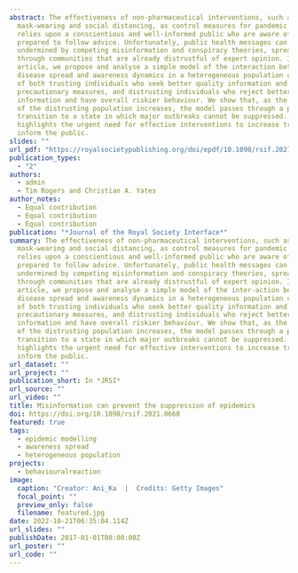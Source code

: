 ```yaml
---
abstract: The effectiveness of non-pharmaceutical interventions, such as
  mask-wearing and social distancing, as control measures for pandemic disease
  relies upon a conscientious and well-informed public who are aware of and
  prepared to follow advice. Unfortunately, public health messages can be
  undermined by competing misinformation and conspiracy theories, spread virally
  through communities that are already distrustful of expert opinion. In this
  article, we propose and analyse a simple model of the interaction between
  disease spread and awareness dynamics in a heterogeneous population composed
  of both trusting individuals who seek better quality information and will take
  precautionary measures, and distrusting individuals who reject better quality
  information and have overall riskier behaviour. We show that, as the density
  of the distrusting population increases, the model passes through a phase
  transition to a state in which major outbreaks cannot be suppressed. Our work
  highlights the urgent need for effective interventions to increase trust and
  inform the public.
slides: ""
url_pdf: "https://royalsocietypublishing.org/doi/epdf/10.1098/rsif.2021.0668"
publication_types:
  - "2"
authors:
  - admin
  - Tim Rogers and Christian A. Yates
author_notes:
  - Equal contribution
  - Equal contribution
  - Equal contribution
publication: "*Journal of the Royal Society Interface*"
summary: The effectiveness of non-pharmaceutical interventions, such as
  mask-wearing and social distancing, as control measures for pandemic disease
  relies upon a conscientious and well-informed public who are aware of and
  prepared to follow advice. Unfortunately, public health messages can be
  undermined by competing misinformation and conspiracy theories, spread virally
  through communities that are already distrustful of expert opinion. In this
  article, we propose and analyse a simple model of the inter-action between
  disease spread and awareness dynamics in a heterogeneous population composed
  of both trusting individuals who seek better quality information and will take
  precautionary measures, and distrusting individuals who reject better quality
  information and have overall riskier behaviour. We show that, as the density
  of the distrusting population increases, the model passes through a phase
  transition to a state in which major outbreaks cannot be suppressed. Our work
  highlights the urgent need for effective interventions to increase trust and
  inform the public.
url_dataset: ""
url_project: ""
publication_short: In *JRSI*
url_source: ""
url_video: ""
title: Misinformation can prevent the suppression of epidemics
doi: https://doi.org/10.1098/rsif.2021.0668
featured: true
tags:
  - epidemic modelling
  - awareness spread
  - heterogeneous population
projects:
  - behaviouralreaction
image:
  caption: "Creator: Ani_Ka  |  Credits: Getty Images"
  focal_point: ""
  preview_only: false
  filename: featured.jpg
date: 2022-10-21T06:35:04.114Z
url_slides: ""
publishDate: 2017-01-01T00:00:00Z
url_poster: ""
url_code: ""
---
```


